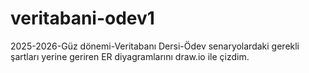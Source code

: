 # veritabani-odev1
2025-2026-Güz dönemi-Veritabanı Dersi-Ödev
senaryolardaki gerekli şartları yerine geriren ER diyagramlarını draw.io ile çizdim.
